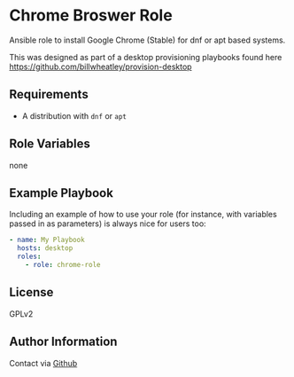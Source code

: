 Chrome Broswer Role
=========

Ansible role to install Google Chrome (Stable) for dnf or apt based systems.

This was designed as part of a desktop provisioning playbooks found here <https://github.com/billwheatley/provision-desktop>

Requirements
------------

- A distribution with `dnf` or `apt`

Role Variables
--------------

none

Example Playbook
----------------

Including an example of how to use your role (for instance, with variables passed in as parameters) is always nice for users too:

```yaml
- name: My Playbook
  hosts: desktop
  roles:
    - role: chrome-role
```

License
-------

GPLv2

Author Information
------------------

Contact via [Github](https://github.com/billwheatley/)
